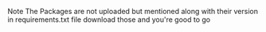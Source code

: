 Note The Packages are not uploaded but mentioned along with their version in requirements.txt file download those and
you're good to go
